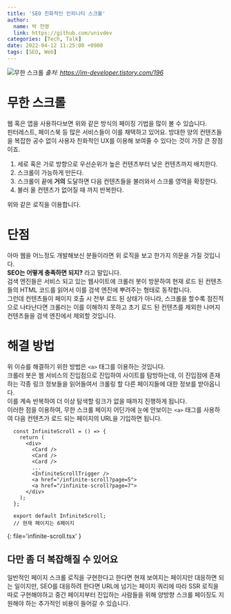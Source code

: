 ```yaml
---
title: 'SEO 친화적인 인피니티 스크롤'
author:
  name: 박 찬영
  link: https://github.com/univdev
categories: [Tech, Talk]
date: 2022-04-12 11:25:00 +0900
tags: [SEO, Web]
---
```

![무한 스크롤][무한 스크롤]
_출처: https://im-developer.tistory.com/196_
# 무한 스크롤
웹 혹은 앱을 사용하다보면 위와 같은 방식의 페이징 기법을 많이 볼 수 있습니다.  
핀터레스트, 페이스북 등 많은 서비스들이 이를 채택하고 있어요. 방대한 양의 컨텐츠들을 복잡한 공수 없이 사용자 친화적인 UX를 이용해 보여줄 수 있다는 것이 가장 큰 장점이죠.
1. 세로 혹은 가로 방향으로 우선순위가 높은 컨텐츠부터 낮은 컨텐츠까지 배치한다.
2. 스크롤이 가능하게 만든다.
3. 스크롤이 끝에 **거의** 도달하면 다음 컨텐츠들을 불러와서 스크롤 영역을 확장한다.
4. 불러 올 컨텐츠가 없어질 때 까지 반복한다.

위와 같은 로직을 이용합니다.
# 단점
아마 웹을 어느정도 개발해보신 분들이라면 위 로직을 보고 한가지 의문을 가질 것입니다.  
**SEO는 어떻게 충족하면 되지?** 라고 말입니다.  
검색 엔진들은 서비스 되고 있는 웹사이트에 크롤러 봇이 방문하여 현재 로드 된 컨텐츠들의 HTML 코드를 읽어서 이를 검색 엔진에 뿌려주는 형태로 동작합니다.  
그런데 컨텐츠들이 페이지 호출 시 전부 로드 된 상태가 아니라, 스크롤을 할수록 점진적으로 나타난다면 크롤러는 이를 이해하지 못하고 초기 로드 된 컨텐츠를 제외한 나머지 컨텐츠들을 검색 엔진에서 제외할 것입니다.
# 해결 방법
위 이슈를 해결하기 위한 방법은 ```<a>``` 태그를 이용하는 것입니다.  
크롤러 봇은 웹 서비스의 진입점으로 진입하여 사이트를 탐방하는데, 이 진입점에 존재하는 각종 링크 정보들을 읽어들여서 크롤링 할 다른 페이지들에 대한 정보를 받아옵니다.  
이를 계속 반복하여 더 이상 탐색할 링크가 없을 때까지 진행하게 됩니다.  
이러한 점을 이용하여, 무한 스크롤 페이지 어딘가에 눈에 안보이는 ```<a>``` 태그를 사용하여 다음 컨텐츠가 로드 되는 페이지의 URL을 기입하면 됩니다.

```tsx
  const InfiniteScroll = () => {
    return (
      <div>
        <Card />
        <Card />
        <Card />
        ...
        <InfiniteScrollTrigger />
        <a href="/infinite-scroll?page=5">
        <a href="/infinite-scroll?page=7">
      </div>
    );
  };

  export default InfiniteScroll;
  // 현재 페이지는 6페이지
```
{: file='infinite-scroll.tsx' }
## 다만 좀 더 복잡해질 수 있어요
일반적인 페이지 스크롤 로직을 구현한다고 한다면 현재 보여지는 페이지만 대응하면 되는 일이지만, SEO를 대응하려 한다면 URL에 넘기는 페이지 쿼리에 따라 SSR 로직을 따로 구현해야하고 중간 페이지부터 진입하는 사람들을 위해 양방향 스크롤 페이징도 지원해야 하는 추가적인 비용이 들어갈 수 있습니다.

[무한 스크롤]: https://firebasestorage.googleapis.com/v0/b/univdev-github-io.appspot.com/o/infinite_scroll.gif?alt=media&token=dce4901f-c393-48d3-afa6-086aedc1b9a4
